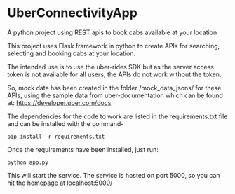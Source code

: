 # UberConnectivityApp
A python project using REST apis to book cabs available at your location

This project uses Flask framework in python to create APIs for searching, selecting and
booking cabs at your location.

The intended use is to use the uber-rides SDK but as the server access token is not available for all users,
the APIs do not work without the token.

So, mock data has been created in the folder /mock_data_jsons/ for these APIs, using the sample data from uber-documentation which can be found at:
https://developer.uber.com/docs

The dependencies for the code to work are listed in the requirements.txt file and can be installed with the command-

	pip install -r requirements.txt

Once the requirements have been installed, just run:

    python app.py

This will start the service.
The service is hosted on port 5000, so you can hit the homepage at localhost:5000/

